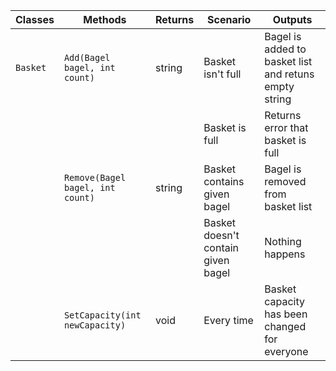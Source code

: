 | Classes         | Methods                         |  Returns  | Scenario               | Outputs					   | 
|-----------------|---------------------------------|-----------|-------------------------|----------------------------|
| `Basket`	| `Add(Bagel bagel, int count)`			| string	| Basket isn't full					| Bagel is added to basket list and retuns empty string | 
|			| 										| 			| Basket is full					| Returns error that basket is full  | 
|			| `Remove(Bagel bagel, int count)`		| string	| Basket contains given bagel		| Bagel is removed from basket list  | 
|			|										|			| Basket doesn't contain given bagel| Nothing happens | 
|			| `SetCapacity(int newCapacity)`		| void		| Every time						| Basket capacity has been changed for everyone|